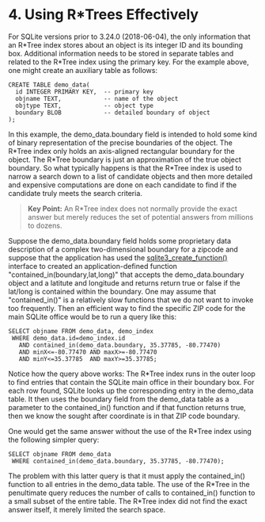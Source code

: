 # 4\. Using R\*Trees Effectively



For SQLite versions prior to 3\.24\.0 (2018\-06\-04\),
the only information that an R\*Tree index stores about an object is
its integer ID and its bounding box. Additional information needs to
be stored in separate tables and related to the R\*Tree index using
the primary key. For the example above, one might create an auxiliary
table as follows:




```
CREATE TABLE demo_data(
  id INTEGER PRIMARY KEY,  -- primary key
  objname TEXT,            -- name of the object
  objtype TEXT,            -- object type
  boundary BLOB            -- detailed boundary of object
);

```


In this example, the demo\_data.boundary field is intended to hold some
kind of binary representation of the precise boundaries of the object.
The R\*Tree index only holds an axis\-aligned rectangular boundary for the
object. The R\*Tree boundary is just an approximation of the true object
boundary. So what typically happens is that the R\*Tree index is used to
narrow a search down to a list of candidate objects and then more detailed
and expensive computations are done on each candidate to find if the
candidate truly meets the search criteria.




> **Key Point:**
> An R\*Tree index does not normally provide the exact answer but merely
> reduces the set of potential answers from millions to dozens.



Suppose the demo\_data.boundary field holds some proprietary data description
of a complex two\-dimensional boundary for a zipcode and suppose that the
application has used the [sqlite3\_create\_function()](c3ref/create_function.html) interface to
created an application\-defined function "contained\_in(boundary,lat,long)"
that accepts the demo\_data.boundary object and a latitute and longitude
and returns return true or false if the lat/long is contained within
the boundary.
One may assume that "contained\_in()" is a relatively slow
functions that we do not want to invoke too frequently.
Then an efficient way to find the specific ZIP code for the main
SQLite office would be to run a query like this:





```
SELECT objname FROM demo_data, demo_index
 WHERE demo_data.id=demo_index.id
   AND contained_in(demo_data.boundary, 35.37785, -80.77470)
   AND minX<=-80.77470 AND maxX>=-80.77470
   AND minY<=35.37785  AND maxY>=35.37785;

```

Notice how the query above works: The R\*Tree index runs in the outer
loop to find entries that contain the SQLite main office in their
boundary box.
For each row found, SQLite looks up
the corresponding entry in the demo\_data table. It then uses the boundary
field from the demo\_data table as a parameter to the contained\_in()
function and if that function returns true, then we know the sought after
coordinate is in that ZIP code boundary.


One would get the same answer without the use of the R\*Tree index
using the following simpler query:



```
SELECT objname FROM demo_data
 WHERE contained_in(demo_data.boundary, 35.37785, -80.77470);

```

The problem with this latter query is that it must apply the
contained\_in() function to all entries in the demo\_data table.
The use of the R\*Tree in the penultimate query reduces the number of
calls to contained\_in() function to a small subset of the entire table.
The R\*Tree index did not find the exact answer itself, it merely
limited the search space.



